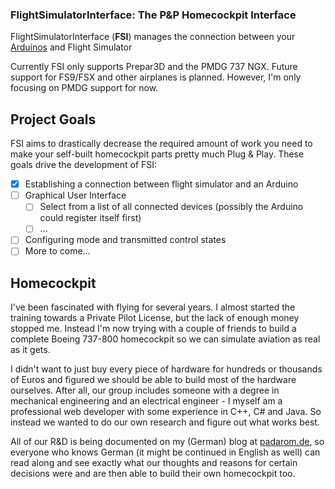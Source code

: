 ### FlightSimulatorInterface: The P&P Homecockpit Interface

FlightSimulatorInterface (**FSI**) manages the connection between your [Arduinos](https://github.com/arduino/Arduino) and Flight Simulator

Currently FSI only supports Prepar3D and the PMDG 737 NGX. Future support for FS9/FSX and other airplanes is planned. However, I'm only focusing on PMDG support for now.

## Project Goals

FSI aims to drastically decrease the required amount of work you need to make your self-built homecockpit parts pretty much Plug & Play. These goals drive the development of FSI:

- [x] Establishing a connection between flight simulator and an Arduino
- [ ] Graphical User Interface
  - [ ] Select from a list of all connected devices (possibly the Arduino could register itself first)
  - [ ] ...
- [ ] Configuring mode and transmitted control states
- [ ] More to come...

## Homecockpit

I've been fascinated with flying for several years. I almost started the training towards a Private Pilot License, but the lack of enough money stopped me. Instead I'm now trying with a couple of friends to build a complete Boeing 737-800 homecockpit so we can simulate aviation as real as it gets.

I didn't want to just buy every piece of hardware for hundreds or thousands of Euros and figured we should be able to build most of the hardware ourselves. After all, our group includes someone with a degree in mechanical engineering and an electrical engineer - I myself am a professional web developer with some experience in C++, C# and Java. So instead we wanted to do our own research and figure out what works best.

All of our R&D is being documented on my (German) blog at [padarom.de](http://www.padarom.de), so everyone who knows German (it might be continued in English as well) can read along and see exactly what our thoughts and reasons for certain decisions were and are then able to build their own homecockpit too.
